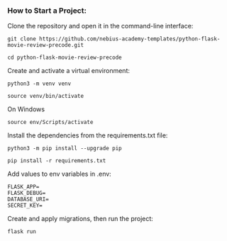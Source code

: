 
### How to Start a Project:

Clone the repository and open it in the command-line interface:

```
git clone https://github.com/nebius-academy-templates/python-flask-movie-review-precode.git
```

```
cd python-flask-movie-review-precode
```

Create and activate a virtual environment:

```
python3 -m venv venv
```

```
source venv/bin/activate
```
On Windows

```
source env/Scripts/activate
```

Install the dependencies from the requirements.txt file:

```
python3 -m pip install --upgrade pip
```

```
pip install -r requirements.txt
```

Add values to env variables in .env:

```
FLASK_APP=
FLASK_DEBUG=
DATABASE_URI=
SECRET_KEY=
```

Create and apply migrations, then run the project:

```
flask run
```
